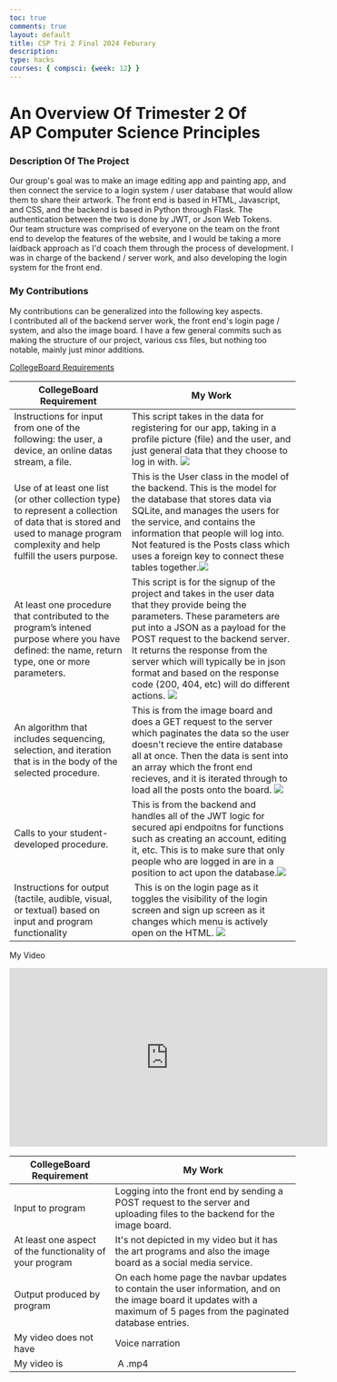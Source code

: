 ```yaml
---
toc: true
comments: true
layout: default
title: CSP Tri 2 Final 2024 Feburary
description: 
type: hacks
courses: { compsci: {week: 12} }
---
```


<div class="typewriter">
<h1 class="typewriterText"> An Overview Of Trimester 2 Of
                            <br> AP Computer Science Principles</h1>
</div>
<head>
</head>

<body>
<h3>Description Of The Project</h3>
<p>
Our group's goal was to make an image editing app and painting app, and then connect the service to a login system / user database that would allow them to share their artwork. The front end is based in HTML, Javascript, and CSS, and the backend is based in Python through Flask. The authentication between the two is done by JWT, or Json Web Tokens. 
<br>
Our team structure was comprised of everyone on the team on the front end to develop the features of the website, and I would be taking a more laidback approach as I'd coach them through the process of development.
I was in charge of the backend / server work, and also developing the login system for the front end.
</p>


<h3>My Contributions</h3>
<p>My contributions can be generalized into the following key aspects.<br>I contributed all of the backend server work, the front end's login page / system, and also the image board. I have a few general commits such as making the structure of our project, various css files, but nothing too notable, mainly just minor additions. </p>

<a href="https://apcentral.collegeboard.org/media/pdf/ap-csp-student-task-directions.pdf">CollegeBoard Requirements</a>

<table>
		<thead>
			<tr>
				<th>CollegeBoard Requirement</th>
				<th>My Work</th>
			</tr>
		</thead>
		<tbody>
			<tr>
				<td>Instructions for input from one of the following: the user, a device, an online datas stream, a file.&nbsp;</td>
				<td>This script takes in the data for registering for our app, taking in a profile picture (file) and the user, and just general data that they choose to log in with. <img src="/studentmodern/images/CSP2Final/1.png">&nbsp;</td>
			</tr>
			<tr>
				<td>Use of at least one list (or other collection type) to represent a collection of data that is stored and used to manage program complexity and help fulfill the users purpose.&nbsp;</td>
				<td>This is the User class in the model of the backend. This is the model for the database that stores data via SQLite, and manages the users for the service, and contains the information that people will log into. Not featured is the Posts class which uses a foreign key to connect these tables together.<img src="/studentmodern/images/CSP2Final/2.png">&nbsp;</td>
			</tr>
			<tr>
				<td>At least one procedure that contributed to the program’s intened purpose where you have defined: the name, return type, one or more parameters.&nbsp;</td>
				<td>This script is for the signup of the project and takes in the user data that they provide being the parameters. These parameters are put into a JSON as a payload for the POST request to the backend server. It returns the response from the server which will typically be in json format and based on the response code (200, 404, etc) will do different actions. <img src="/studentmodern/images/CSP2Final/3.png">&nbsp;</td>
			</tr>
			<tr>
				<td>An algorithm that includes sequencing, selection, and iteration that is in the body of the selected procedure.&nbsp;</td>
				<td>This is from the image board and does a GET request to the server which paginates the data so the user doesn't recieve the entire database all at once. Then the data is sent into an array which the front end recieves, and it is iterated through to load all the posts onto the board. <img src="/studentmodern/images/CSP2Final/4.png">&nbsp;</td>
			</tr>
			<tr>
				<td>Calls to your student-developed procedure.&nbsp;</td>
				<td>This is from the backend and handles all of the JWT logic for secured api endpoitns for functions such as creating an account, editing it, etc. This is to make sure that only people who are logged in are in a position to act upon the database.<img src="/studentmodern/images/CSP2Final/5.png">&nbsp;</td>
			</tr>
			<tr>
				<td>Instructions for output (tactile, audible, visual, or textual) based on input and program functionality&nbsp;</td>
				<td>&nbsp;This is on the login page as it toggles the visibility of the login screen and sign up screen as it changes which menu is actively open on the HTML. <img src="/studentmodern/images/CSP2Final/6.png"></td>
			</tr>
		</tbody>
	</table>
    <p>My Video</p>
    <iframe width="560" height="315" src="https://www.youtube.com/embed/Felaar2c-Sc?si=pAQv3OvFO9GirxP_" title="YouTube video player" frameborder="0" allow="accelerometer; autoplay; clipboard-write; encrypted-media; gyroscope; picture-in-picture; web-share" allowfullscreen></iframe>
    	<table>
		<thead>
			<tr>
				<th>CollegeBoard Requirement</th>
				<th>My Work</th>
			</tr>
		</thead>
		<tbody>
			<tr>
				<td>Input to program</td>
				<td>Logging into the front end by sending a POST request to the server and uploading files to the backend for the image board.</td>
			</tr>
			<tr>
				<td>At least one aspect of the functionality of your program</td>
				<td>It's not depicted in my video but it has the art programs and also the image board as a social media service.&nbsp;</td>
			</tr>
			<tr>
				<td>Output produced by program</td>
				<td>On each home page the navbar updates to contain the user information, and on the image board it updates with a maximum of 5 pages from the paginated database entries.</td>
			</tr>
			<tr>
				<td>My video does not have</td>
				<td>Voice narration&nbsp;</td>
			</tr>
			<tr>
				<td>My video is<br></td>
				<td>&nbsp;A .mp4</td>
			</tr>
		</tbody>
	</table>

</body>

  
 
